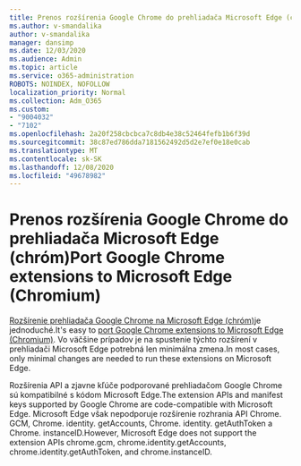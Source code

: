 ```yaml
---
title: Prenos rozšírenia Google Chrome do prehliadača Microsoft Edge (chróm)
ms.author: v-smandalika
author: v-smandalika
manager: dansimp
ms.date: 12/03/2020
ms.audience: Admin
ms.topic: article
ms.service: o365-administration
ROBOTS: NOINDEX, NOFOLLOW
localization_priority: Normal
ms.collection: Adm_O365
ms.custom:
- "9004032"
- "7102"
ms.openlocfilehash: 2a20f258cbcbca7c8db4e38c52464fefb1b6f39d
ms.sourcegitcommit: 38c87ed786dda7181562492d5d2e7ef0e18e0cab
ms.translationtype: MT
ms.contentlocale: sk-SK
ms.lasthandoff: 12/08/2020
ms.locfileid: "49678982"
---
```

# <a name="port-google-chrome-extensions-to-microsoft-edge-chromium"></a><span data-ttu-id="963a0-102">Prenos rozšírenia Google Chrome do prehliadača Microsoft Edge (chróm)</span><span class="sxs-lookup"><span data-stu-id="963a0-102">Port Google Chrome extensions to Microsoft Edge (Chromium)</span></span>

<span data-ttu-id="963a0-103">[Rozšírenie prehliadača Google Chrome na Microsoft Edge (chróm)](https://docs.microsoft.com/microsoft-edge/extensions-chromium/developer-guide/port-chrome-extension)je jednoduché.</span><span class="sxs-lookup"><span data-stu-id="963a0-103">It's easy to [port Google Chrome extensions to Microsoft Edge (Chromium)](https://docs.microsoft.com/microsoft-edge/extensions-chromium/developer-guide/port-chrome-extension).</span></span> <span data-ttu-id="963a0-104">Vo väčšine prípadov je na spustenie týchto rozšírení v prehliadači Microsoft Edge potrebná len minimálna zmena.</span><span class="sxs-lookup"><span data-stu-id="963a0-104">In most cases, only minimal changes are needed to run these extensions on Microsoft Edge.</span></span>

<span data-ttu-id="963a0-105">Rozšírenia API a zjavne kľúče podporované prehliadačom Google Chrome sú kompatibilné s kódom Microsoft Edge.</span><span class="sxs-lookup"><span data-stu-id="963a0-105">The extension APIs and manifest keys supported by Google Chrome are code-compatible with Microsoft Edge.</span></span> <span data-ttu-id="963a0-106">Microsoft Edge však nepodporuje rozšírenie rozhrania API Chrome. GCM, Chrome. identity. getAccounts, Chrome. identity. getAuthToken a Chrome. instanceID.</span><span class="sxs-lookup"><span data-stu-id="963a0-106">However, Microsoft Edge does not support the extension APIs chrome.gcm, chrome.identity.getAccounts, chrome.identity.getAuthToken, and chrome.instanceID.</span></span>